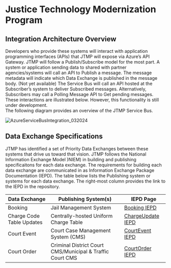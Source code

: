 <h1>Justice Technology Modernization Program</h1>
<h2>Integration Architecture Overview</h2>
<p>Developers who provide these systems will interact with application programming interfaces (APIs) that JTMP will expose via Azure’s API Gateway. ​JTMP will follow a Publish/Subscribe model for the most part. ​A system or application sending data to shared with partner agencies/systems will call an API to Publish a message. ​The message metadata will indicate which Data Exchange is published in the message body. ​(Not yet available) The Service Bus will call an API hosted at the Subscriber’s system to deliver Subscribed messages. ​Alternatively, Subscribers may call a Polling Message API to Get pending messages. ​These interactions are illustrated below. However, this functionality is still under development. <br>
The following diagram provides an overview of the JTMP Service Bus. ​</p>

![AzureServiceBusIntegration_032024](https://github.com/CityOfNewOrleans/JTMP-Data-Exchange-Specs/assets/164246967/b57a533a-3345-4b62-a3b8-5c11cf4c4e98 "Azure Service Bus")

<h2>Data Exchange Specifications </h2>
<p>JTMP has identified a set of Priority Data Exchanges between these systems that drive us toward that vision.  JTMP follows the National Information Exchange Model )NIEM) in building and publishing specificaitons for each data exchange. The requirements for building each data exchange are communicated in as Information Exchange Package Documentation (IEPD). The table below lists the Publishing system or systems for each data exchange. The right-most column provides the link to the IEPD in the repository.</p>
 
|Data Exchange |Publishing System(s) |IEPD Page |
|-----|------|------|
|Booking | Jail Management System|[Booking IEPD](https://github.com/CityOfNewOrleans/JTMP-Data-Exchange-Specs/blob/main/BookingExchange.md) |
|Charge Code Table Updates|Centrally-hosted Uniform Charge Table|[ChargeUpdate IEPD](CityOfNewOrleans/JTMP-Data-Exchange-Specs/ChargeCodeUpdateExchange.md)
|Court Event|Court Case Management System (CMS)|[CourtEvent IEPD](https://github.com/CityOfNewOrleans/JTMP-Data-Exchange-Specs/blob/main/CourtEventExchange.md) |
|Court Order|Criminal District Court CMS/Municipal & Traffic Court CMS|[CourtOrder IEPD](https://github.com/CityOfNewOrleans/JTMP-Data-Exchange-Specs/blob/6b9667a5bcf91a051187ed3dff26fe8e4ddb0612/CourtOrderExchange.md)|
